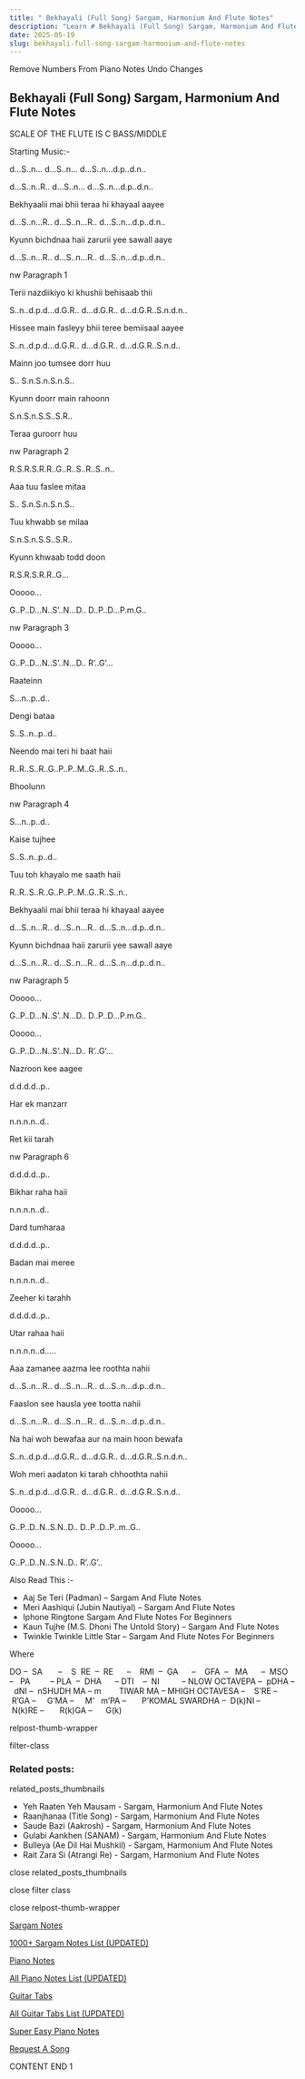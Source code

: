 ```yaml
---
title: " Bekhayali (Full Song) Sargam, Harmonium And Flute Notes"
description: "Learn # Bekhayali (Full Song) Sargam, Harmonium And Flute Notes notes, sargam, harmonium notations and flute notes. Easy step-by-step tutorial for beginners."
date: 2025-05-19
slug: bekhayali-full-song-sargam-harmonium-and-flute-notes
---
```


Remove Numbers From Piano Notes
Undo Changes

## Bekhayali (Full Song) Sargam, Harmonium And Flute Notes

SCALE OF THE FLUTE IS C BASS/MIDDLE

Starting Music:-

d…S..n… d…S..n… d…S..n…d.p..d.n..

d…S..n..R.. d…S..n… d…S..n…d.p..d.n..

Bekhyaalii mai bhii teraa hi khayaal aayee

d…S..n…R.. d…S..n…R.. d…S..n…d.p..d.n..

Kyunn bichdnaa haii zarurii yee sawall aaye

d…S..n…R.. d…S..n…R.. d…S..n…d.p..d.n..

nw Paragraph 1

Terii nazdiikiyo ki khushii behisaab thii

S..n..d.p.d…d.G.R.. d…d.G.R.. d…d.G.R..S.n.d.n..

Hissee main fasleyy bhii teree bemiisaal aayee

S..n..d.p.d…d.G.R.. d…d.G.R.. d…d.G.R..S.n.d..

Mainn joo tumsee dorr huu

S.. S.n.S.n.S.n.S..

Kyunn doorr main rahoonn

S.n.S.n.S.S..S.R..

Teraa guroorr huu

nw Paragraph 2

R.S.R.S.R.R..G..R..S..R..S..n..

Aaa tuu faslee mitaa

S.. S.n.S.n.S.n.S..

Tuu khwabb se milaa

S.n.S.n.S.S..S.R..

Kyunn khwaab todd doon

R.S.R.S.R.R..G…

Ooooo…

G..P..D…N..S’..N…D.. D..P..D…P.m.G..

nw Paragraph 3

Ooooo…

G..P..D…N..S’..N…D.. R’..G’…

Raateinn

S…n..p..d..

Dengi bataa

S..S..n..p..d..

Neendo mai teri hi baat haii

R..R..S..R..G..P..P..M..G..R..S..n..

Bhoolunn

nw Paragraph 4

S…n..p..d..

Kaise tujhee

S..S..n..p..d..

Tuu toh khayalo me saath haii

R..R..S..R..G..P..P..M..G..R..S..n..

Bekhyaalii mai bhii teraa hi khayaal aayee

d…S..n…R.. d…S..n…R.. d…S..n…d.p..d.n..

Kyunn bichdnaa haii zarurii yee sawall aaye

d…S..n…R.. d…S..n…R.. d…S..n…d.p..d.n..

nw Paragraph 5

Ooooo…

G..P..D…N..S’..N…D.. D..P..D…P.m.G..

Ooooo…

G..P..D…N..S’..N…D.. R’..G’…

Nazroon kee aagee

d.d.d.d..p..

Har ek manzarr

n.n.n.n..d..

Ret kii tarah

nw Paragraph 6

d.d.d.d..p..

Bikhar raha haii

n.n.n.n..d..

Dard tumharaa

d.d.d.d..p..

Badan mai meree

n.n.n.n..d..

Zeeher ki tarahh

d.d.d.d..p..

Utar rahaa haii

n.n.n.n..d…..

Aaa zamanee aazma lee roothta nahii

d…S..n…R.. d…S..n…R.. d…S..n…d.p..d.n..

Faaslon see hausla yee tootta nahii

d…S..n…R.. d…S..n…R.. d…S..n…d.p..d.n..

Na hai woh bewafaa aur na main hoon bewafa

S..n..d.p.d…d.G.R.. d…d.G.R.. d…d.G.R..S.n.d.n..

Woh meri aadaton ki tarah chhoothta nahii

S..n..d.p.d…d.G.R.. d…d.G.R.. d…d.G.R..S.n.d..

Ooooo…

G..P..D..N..S.N..D.. D..P..D..P..m..G..

Ooooo…

G..P..D..N..S.N..D.. R’..G’..

Also Read This :-

- Aaj Se Teri (Padman) – Sargam And Flute Notes
- Meri Aashiqui (Jubin Nautiyal) – Sargam And Flute Notes
- Iphone Ringtone Sargam And Flute Notes For Beginners
- Kaun Tujhe (M.S. Dhoni The Untold Story) – Sargam And Flute Notes
- Twinkle Twinkle Little Star – Sargam And Flute Notes For Beginners

Where

DO –  SA       –    S  RE  –  RE      –    RMI  –  GA      –    GFA  –   MA      –  MSO  –   PA         – PLA  –  DHA      – DTI    –  NI          – NLOW OCTAVEPA –  pDHA –  dNI –  nSHUDH MA – m        TIWAR MA – MHIGH OCTAVESA –    S’RE –     R’GA –     G’MA –     M’   m’PA –       P’KOMAL SWARDHA –  D(k)NI –       N(k)RE –       R(k)GA –      G(k)

relpost-thumb-wrapper

filter-class

### Related posts:

related_posts_thumbnails

- Yeh Raaten Yeh Mausam - Sargam, Harmonium And Flute Notes
- Raanjhanaa (Title Song) - Sargam, Harmonium And Flute Notes
- Saude Bazi (Aakrosh) - Sargam, Harmonium And Flute Notes
- Gulabi Aankhen (SANAM) - Sargam, Harmonium And Flute Notes
- Bulleya (Ae Dil Hai Mushkil) - Sargam, Harmonium And Flute Notes
- Rait Zara Si (Atrangi Re) - Sargam, Harmonium And Flute Notes

close related_posts_thumbnails

close filter class

close relpost-thumb-wrapper

[Sargam Notes](/sargam-notes.html)

[1000+ Sargam Notes List (UPDATED)](/all-songs-list-sargam-notes.html)

[Piano Notes](/piano-notes.html)

[All Piano Notes List (UPDATED)](/all-songs-list-piano-notes.html)

[Guitar Tabs](/guitar-tabs.html)

[All Guitar Tabs List (UPDATED)](/all-songs-list-guitar-tabs.html)

[Super Easy Piano Notes](https://studywall.in/)

[Request A Song](/request-a-song.html)

CONTENT END 1
